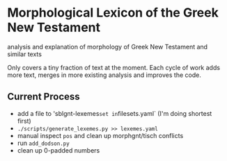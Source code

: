 # Morphological Lexicon of the Greek New Testament

analysis and explanation of morphology of Greek New Testament and similar texts

Only covers a tiny fraction of text at the moment. Each cycle of work adds more
text, merges in more existing analysis and improves the code.

## Current Process

* add a file to 'sblgnt-lexemes` set in `filesets.yaml` (I'm doing shortest first)
* `./scripts/generate_lexemes.py >> lexemes.yaml`
* manual inspect `pos` and clean up morphgnt/tisch conflicts
* run `add_dodson.py`
* clean up 0-padded numbers
